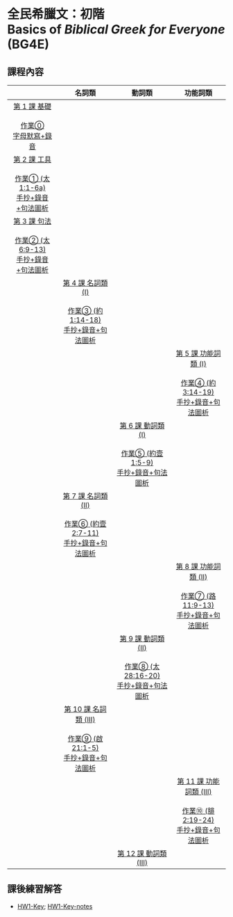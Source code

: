 # 全民希臘文：初階<br> Basics of *Biblical Greek for Everyone* (BG4E) 

## 課程內容


|     |  名詞類   | 動詞類| 功能詞類 |
| :---: | :---: | :---: | :---: |
|    [第 1 課 基礎](§1.md) <br><br>[作業⓪<br>字母默寫+錄音](HW/HWa.md)|  | | |
| [第 2 課 工具](§2.md) <br><br>[作業① (太 1:1-6a)<br>手抄+錄音+句法圖析](HW/HW1.md)| | |
|   [第 3 課 句法](§3.md)<br><br>[作業② (太 6:9-13)<br>手抄+錄音+句法圖析](HW/HW2.md)  | | ||
| | [第 4 課 名詞類 (I)](§4.md)<br><br>[作業③ (約 1:14-18)<br>手抄+錄音+句法圖析](HW/HW3.md)| | | 
| |||[第 5 課 功能詞類 (I)](§5.md)<br><br>[作業④ (約 3:14-19)<br>手抄+錄音+句法圖析](HW/HW4.md) 
| | |[第 6 課 動詞類 (I)](§6.md)<br><br>[作業⑤ (約壹 1:5-9)<br>手抄+錄音+句法圖析](HW/HW5.md) | |
| | [第 7 課 名詞類 (II)](§7.md)<br><br>[作業⑥ (約壹 2:7-11)<br>手抄+錄音+句法圖析](HW/HW6.md) | | |
| | | | [第 8 課 功能詞類 (II)](§8.md) <br><br>[作業⑦ (路 11:9-13)<br>手抄+錄音+句法圖析](HW/HW7.md)| 
| |  |[第 9 課 動詞類 (II)]($9.md)<br><br>[作業⑧ (太28:16-20)<br>手抄+錄音+句法圖析](HW/HW8.md) | |
| |  [第 10 課 名詞類 (III)](%C2%A710.md)<br><br>[作業⑨ (啟 21:1-5)<br>手抄+錄音+句法圖析](HW/HW9.md) | |
| | | |  [第 11 課 功能詞類 (III)](%C2%A711.md)<br><br>[作業⑩ (腓 2:19-24)<br>手抄+錄音+句法圖析](HW/HW10.md) | 
| | | [第 12 課 動詞類 (III)](%C2%A712.md) | |


## 課後練習解答
- [HW1-Key](HW-Key/HW1-Key.md); [HW1-Key-notes](HW-Key/HW1-Key-notes.md)

